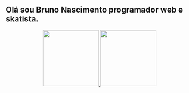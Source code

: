  ## Olá sou Bruno Nascimento programador web e skatista.
     
 <div align="center">
  <a href="https://github.com/BrunoNascimentoBarbosa">
  <img height="150em" src="https://github-readme-stats.vercel.app/api?username=BrunoNascimentoBarbosa&show_icons=true&theme=merko&include_all_commits=true&count_private=true&hide_border=true"/>
  <img height="150em" src="https://github-readme-stats.vercel.app/api/top-langs/?username=BrunoNascimentoBarbosa&layout=compact&langs_count=7&theme=merko&hide_border=true&locale=pt-BR"/>
</div>
 
 
 
